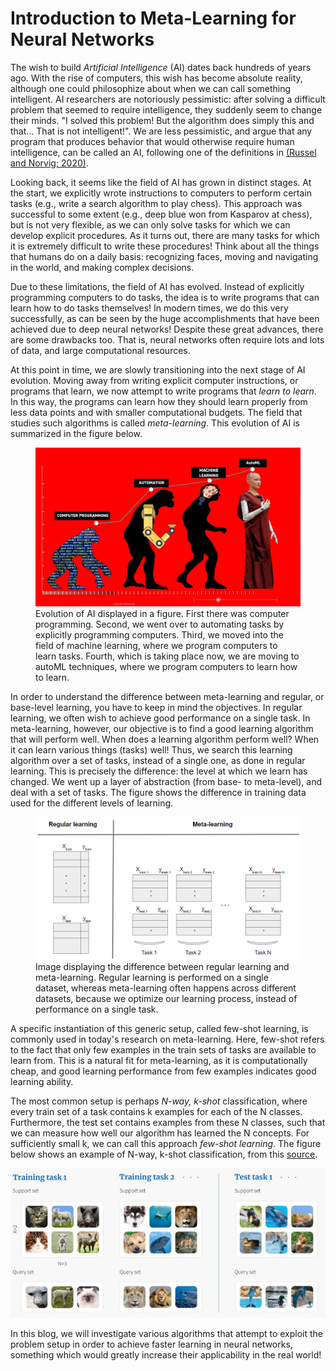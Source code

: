 <title>AI Blog</title>

# Introduction to Meta-Learning for Neural Networks

The wish to build *Artificial Intelligence* (AI) dates back hundreds of years ago. With the rise of computers, this wish has become absolute reality, although one could philosophize about when we can call something intelligent. AI researchers are notoriously pessimistic: after solving a difficult problem that seemed to require intelligence, they suddenly seem to change their minds. "I solved this problem! But the algorithm does simply this and that... That is not intelligent!". We are less pessimistic, and argue that any program that produces behavior that would otherwise require human intelligence, can be called an AI, following one of the definitions in [(Russel and Norvig; 2020)](http://aima.cs.berkeley.edu/).

Looking back, it seems like the field of AI has grown in distinct stages. At the start, we explicitly wrote instructions to computers to perform certain tasks (e.g., write a search algorithm to play chess). This approach was successful to some extent (e.g., deep blue won from Kasparov at chess), but is not very flexible, as we can only solve tasks for which we can develop explicit procedures. As it turns out, there are many tasks for which it is extremely difficult to write these procedures! Think about all the things that humans do on a daily basis: recognizing faces, moving and navigating in the world, and making complex decisions. 

Due to these limitations, the field of AI has evolved. Instead of explicitly programming computers to do tasks, the idea is to write programs that can learn how to do tasks themselves! In modern times, we do this very successfully, as can be seen by the huge accomplishments that have been achieved due to deep neural networks! Despite these great advances, there are some drawbacks too. That is, neural networks often require lots and lots of data, and large computational resources. 

At this point in time, we are slowly transitioning into the next stage of AI evolution. Moving away from writing explicit computer instructions, or programs that learn, we now attempt to write programs that *learn to learn*. In this way, the programs can learn how they should learn properly from less data points and with smaller computational budgets. The field that studies such algorithms is called *meta-learning*. This evolution of AI is summarized in the figure below. 


<figure>
    <img src="evolutionAI.jpg" width="700"/>
    <figcaption>Evolution of AI displayed in a figure. First there was computer programming. Second, we went over to automating tasks by explicitly programming computers. Third, we moved into the field of machine learning, where we program computers to learn tasks. Fourth, which is taking place now, we are moving to autoML techniques, where we program computers to learn how to learn.</figcaption>
</figure>

In order to understand the difference between meta-learning and regular, or base-level learning, you have to keep in mind the objectives. In regular learning, we often wish to achieve good performance on a single task. In meta-learning, however, our objective is to find a good learning algorithm that will perform well. When does a learning algorithm perform well? When it can learn various things (tasks) well! Thus, we search this learning algorithm over a set of tasks, instead of a single one, as done in regular learning. This is precisely the difference: the level at which we learn has changed. We went up a layer of abstraction (from base- to meta-level), and deal with a set of tasks. The figure shows the difference in training data used for the different levels of learning. 

<figure>
    <img src="MLimage.png" width="700"/>
    <figcaption>Image displaying the difference between regular learning and meta-learning. Regular learning is performed on a single dataset, whereas meta-learning often happens across different datasets, because we optimize our learning process, instead of performance on a single task.</figcaption>
</figure>

A specific instantiation of this generic setup, called few-shot learning, is commonly used in today's research on meta-learning. Here, few-shot refers to the fact that only few examples in the train sets of tasks are available to learn from. This is a natural fit for meta-learning, as it is computationally cheap, and good learning performance from few examples indicates good learning ability. 

The most common setup is perhaps *N-way, k-shot* classification, where every train set of a task contains k examples for each of the N classes. Furthermore, the test set contains examples from these N classes, such that we can measure how well our algorithm has learned the N concepts. 
For sufficiently small k, we can call this approach *few-shot learning*. The figure below shows an example of N-way, k-shot classification, from this [source](https://www.borealisai.com/en/blog/tutorial-2-few-shot-learning-and-meta-learning-i/).

![Image that shows example N-way, k-shot tasks. In every task, the training set consist of k examples for each of the N classes. The test set of a task contains examples selected from the same N classes.](fewshot.jpg)

In this blog, we will investigate various algorithms that attempt to exploit the problem setup in order to achieve faster learning in neural networks, something which would greatly increase their applicability in the real world!

